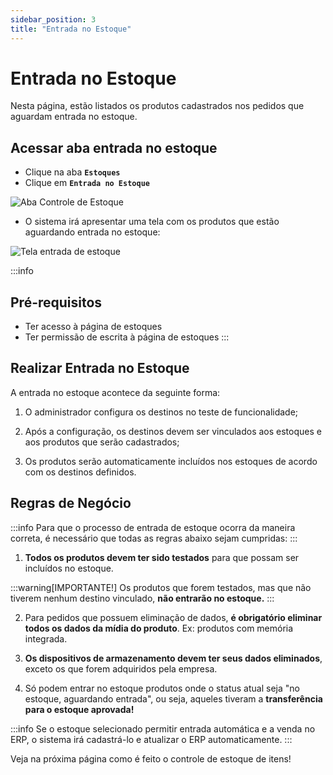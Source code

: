 ```yaml
---
sidebar_position: 3
title: "Entrada no Estoque"
---
```


# Entrada no Estoque

Nesta página, estão listados os produtos cadastrados nos pedidos que aguardam entrada no estoque.

## Acessar aba entrada no estoque

- Clique na aba **`Estoques`**
- Clique em **`Entrada no Estoque`**

![Aba Controle de Estoque](/img/images/entrada_estoque.png)

- O sistema irá apresentar uma tela com os produtos que estão aguardando entrada no estoque:

![Tela entrada de estoque](/img/images/produtos_estoque.png)

:::info

## Pré-requisitos

- Ter acesso à página de estoques
- Ter permissão de escrita à página de estoques
  :::

## Realizar Entrada no Estoque

A entrada no estoque acontece da seguinte forma:

1. O administrador configura os destinos no teste de funcionalidade;

2. Após a configuração, os destinos devem ser vinculados aos estoques e aos produtos que serão cadastrados;

3. Os produtos serão automaticamente incluídos nos estoques de acordo com os destinos definidos.

## Regras de Negócio

:::info
Para que o processo de entrada de estoque ocorra da maneira correta, é necessário que todas as regras abaixo sejam cumpridas:
:::

1. **Todos os produtos devem ter sido testados** para que possam ser incluídos no estoque.

:::warning[IMPORTANTE!]
Os produtos que forem testados, mas que não tiverem nenhum destino vinculado, **não entrarão no estoque.**
:::

2. Para pedidos que possuem eliminação de dados, **é obrigatório eliminar todos os dados da mídia do produto**. Ex: produtos com memória integrada.

3. **Os dispositivos de armazenamento devem ter seus dados eliminados**, exceto os que forem adquiridos pela empresa.

4. Só podem entrar no estoque produtos onde o status atual seja "no estoque, aguardando entrada", ou seja, aqueles tiveram a **transferência para o estoque aprovada!**

:::info
Se o estoque selecionado permitir entrada automática e a venda no ERP, o sistema irá cadastrá-lo e atualizar o ERP automaticamente.
:::

Veja na próxima página como é feito o controle de estoque de itens!
